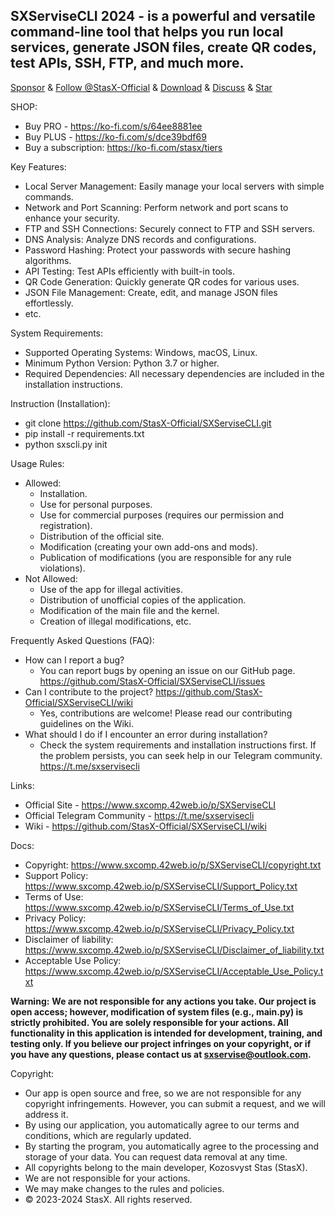 **SXServiseCLI 2024 -  is a powerful and versatile command-line tool that helps you run local services, generate JSON files, create QR codes, test APIs, SSH, FTP, and much more.**
-- 
<a class="github-button" href="https://github.com/sponsors/StasX-Official" data-color-scheme="no-preference: light; light: light; dark: light_high_contrast;" data-icon="octicon-heart" data-size="large" aria-label="Sponsor @StasX-Official on GitHub">Sponsor</a> &
<a class="github-button" href="https://github.com/StasX-Official" data-color-scheme="no-preference: light; light: light; dark: light_high_contrast;" data-size="large" aria-label="Follow @StasX-Official on GitHub">Follow @StasX-Official</a> &
<a class="github-button" href="https://github.com/StasX-Official/SXServiseCLI/archive/HEAD.zip" data-color-scheme="no-preference: light; light: light; dark: light_high_contrast;" data-icon="octicon-download" data-size="large" aria-label="Download StasX-Official/SXServiseCLI on GitHub">Download</a> & 
<a class="github-button" href="https://github.com/StasX-Official/SXServiseCLI/discussions" data-color-scheme="no-preference: light; light: light; dark: light_high_contrast;" data-icon="octicon-comment-discussion" data-size="large" aria-label="Discuss StasX-Official/SXServiseCLI on GitHub">Discuss</a> & 
<a class="github-button" href="https://github.com/StasX-Official/SXServiseCLI" data-color-scheme="no-preference: light; light: light; dark: light_high_contrast;" data-icon="octicon-star" data-size="large" aria-label="Star StasX-Official/SXServiseCLI on GitHub">Star</a>

SHOP:
 - Buy PRO - https://ko-fi.com/s/64ee8881ee
 - Buy PLUS - https://ko-fi.com/s/dce39bdf69
 - Buy a subscription: https://ko-fi.com/stasx/tiers
   
Key Features:
 - Local Server Management: Easily manage your local servers with simple commands.
 - Network and Port Scanning: Perform network and port scans to enhance your security.
 - FTP and SSH Connections: Securely connect to FTP and SSH servers.
 - DNS Analysis: Analyze DNS records and configurations.
 - Password Hashing: Protect your passwords with secure hashing algorithms.
 - API Testing: Test APIs efficiently with built-in tools.
 - QR Code Generation: Quickly generate QR codes for various uses.
 - JSON File Management: Create, edit, and manage JSON files effortlessly.
 - etc.
   
System Requirements:
 - Supported Operating Systems: Windows, macOS, Linux.
 - Minimum Python Version: Python 3.7 or higher.
 - Required Dependencies: All necessary dependencies are included in the installation instructions.
    
Instruction (Installation):
 - git clone https://github.com/StasX-Official/SXServiseCLI.git
 - pip install -r requirements.txt
 - python sxscli.py init
   
Usage Rules:
 - Allowed:
     - Installation.
     - Use for personal purposes.
     - Use for commercial purposes (requires our permission and registration).
     - Distribution of the official site.
     - Modification (creating your own add-ons and mods).
     - Publication of modifications (you are responsible for any rule violations).
 - Not Allowed:
     - Use of the app for illegal activities.
     - Distribution of unofficial copies of the application.
     - Modification of the main file and the kernel.
     - Creation of illegal modifications, etc.

Frequently Asked Questions (FAQ):
 - How can I report a bug?
   - You can report bugs by opening an issue on our GitHub page. https://github.com/StasX-Official/SXServiseCLI/issues
 - Can I contribute to the project? https://github.com/StasX-Official/SXServiseCLI/wiki
   - Yes, contributions are welcome! Please read our contributing guidelines on the Wiki.
 - What should I do if I encounter an error during installation?
   - Check the system requirements and installation instructions first. If the problem persists, you can seek help in our Telegram community. https://t.me/sxservisecli

Links:
  - Official Site - https://www.sxcomp.42web.io/p/SXServiseCLI
  - Official Telegram Community - https://t.me/sxservisecli
  - Wiki - https://github.com/StasX-Official/SXServiseCLI/wiki

Docs:
  - Copyright: https://www.sxcomp.42web.io/p/SXServiseCLI/copyright.txt
  - Support Policy: https://www.sxcomp.42web.io/p/SXServiseCLI/Support_Policy.txt
  - Terms of Use: https://www.sxcomp.42web.io/p/SXServiseCLI/Terms_of_Use.txt
  - Privacy Policy: https://www.sxcomp.42web.io/p/SXServiseCLI/Privacy_Policy.txt
  - Disclaimer of liability: https://www.sxcomp.42web.io/p/SXServiseCLI/Disclaimer_of_liability.txt
  - Acceptable Use Policy: https://www.sxcomp.42web.io/p/SXServiseCLI/Acceptable_Use_Policy.txt

**Warning:** __We are not responsible for any actions you take. Our project is open access; however, modification of system files (e.g., main.py) is strictly prohibited. You are solely responsible for your actions. All functionality in this application is intended for development, training, and testing only. If you believe our project infringes on your copyright, or if you have any questions, please contact us at sxservise@outlook.com.__

Copyright:
 - Our app is open source and free, so we are not responsible for any copyright infringements. However, you can submit a request, and we will address it.
 - By using our application, you automatically agree to our terms and conditions, which are regularly updated.
 - By starting the program, you automatically agree to the processing and storage of your data. You can request data removal at any time.
 - All copyrights belong to the main developer, Kozosvyst Stas (StasX).
 - We are not responsible for your actions.
 - We may make changes to the rules and policies.
 - © 2023-2024 StasX. All rights reserved.
